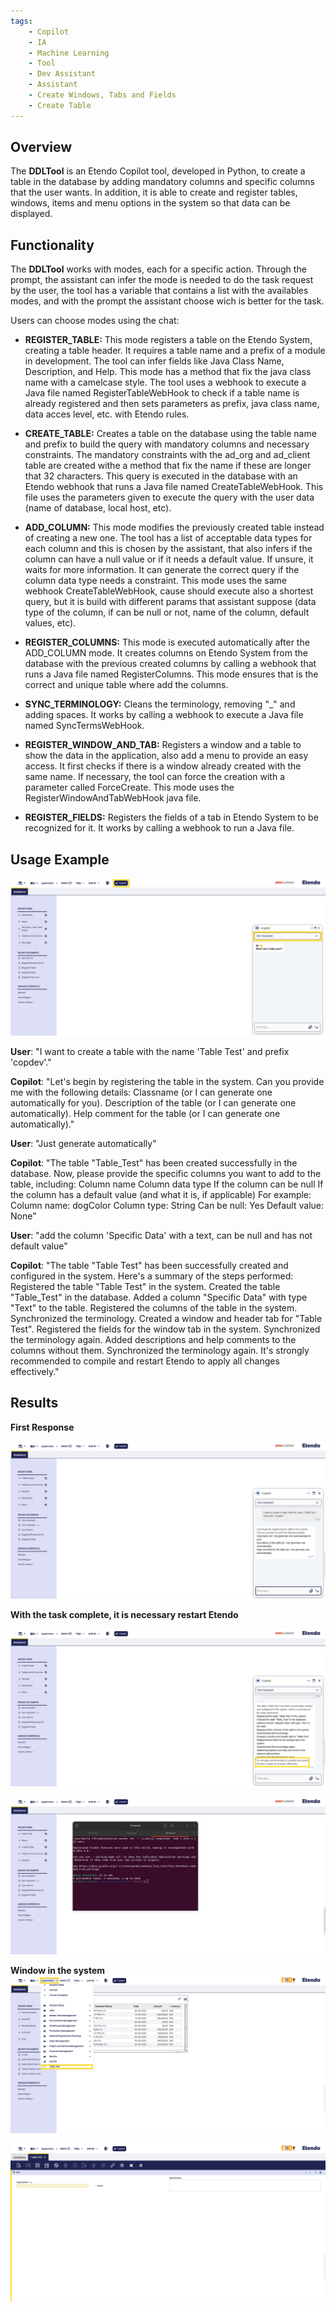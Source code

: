 ```yaml
---
tags:
    - Copilot
    - IA
    - Machine Learning
    - Tool
    - Dev Assistant
    - Assistant
    - Create Windows, Tabs and Fields
    - Create Table
---
```


## Overview

The **DDLTool** is an Etendo Copilot tool, developed in Python, to create a table in the database by adding mandatory columns and specific columns that the user wants. In addition, it is able to create and register tables, windows, items and menu options in the system so that data can be displayed.

## Functionality

The **DDLTool** works with modes, each for a specific action. Through the prompt, the assistant can infer the mode is needed to do the task request by the user, the tool has a variable that contains a list with the availables modes, and with the prompt the assistant choose wich is better for the task.

Users can choose modes using the chat:

- **REGISTER_TABLE:** This mode registers a table on the Etendo System, creating a table header. It requires a table name and a prefix of a module in development. The tool can infer fields like Java Class Name, Description, and Help. This mode has a method that fix the java class name with a camelcase style. The tool uses a webhook to execute a Java file named RegisterTableWebHook to check if a table name is already registered and then sets parameters as prefix, java class name, data acces level, etc. with Etendo rules.

- **CREATE_TABLE:** Creates a table on the database using the table name and prefix to build the query with mandatory columns and necessary constraints. The mandatory constraints with the ad_org and ad_client table are created withe a method that fix the name if these are longer that 32 characters. This query is executed in the database with an Etendo webhook that runs a Java file named CreateTableWebHook. This file uses the parameters given to execute the query with the user data (name of database, local host, etc).

- **ADD_COLUMN:** This mode modifies the previously created table instead of creating a new one. The tool has a list of acceptable data types for each column and this is chosen by the assistant, that also infers if the column can have a null value or if it needs a default value. If unsure, it waits for more information. It can generate the correct query if the column data type needs a constraint. This mode uses the same webhook CreateTableWebHook, cause should execute also a shortest query, but it is build with different params that assistant suppose (data type of the column, if can be null or not, name of the column, default values, etc).

- **REGISTER_COLUMNS:** This mode is executed automatically after the ADD_COLUMN mode. It creates columns on Etendo System from the database with the previous created columns by calling a webhook that runs a Java file named RegisterColumns. This mode ensures that is the correct and unique table where add the columns.

- **SYNC_TERMINOLOGY:** Cleans the terminology, removing "_" and adding spaces. It works by calling a webhook to execute a Java file named SyncTermsWebHook.

- **REGISTER_WINDOW_AND_TAB:** Registers a window and a table to show the data in the application, also add a menu to provide an easy access. It first checks if there is a window already created with the same name. If necessary, the tool can force the creation with a parameter called ForceCreate. This mode uses the RegisterWindowAndTabWebHook java file.

- **REGISTER_FIELDS:** Registers the fields of a tab in Etendo System to be recognized for it. It works by calling a webhook to run a Java file.

## Usage Example 

![ddltool.png](../../../assets/developer-guide/etendo-copilot/available-tools/DDLTool.png)

**User**: "I want to create a table with the name 'Table Test' and prefix 'copdev'."

**Copilot**: "Let's begin by registering the table in the system.
Can you provide me with the following details:
Classname (or I can generate one automatically for you).
Description of the table (or I can generate one automatically).
Help comment for the table (or I can generate one automatically)."

**User**: "Just generate automatically"

**Copilot**: "The table "Table_Test" has been created successfully in the database.
Now, please provide the specific columns you want to add to the table, including:
Column name
Column data type
If the column can be null
If the column has a default value (and what it is, if applicable)
For example:
Column name: dogColor
Column type: String
Can be null: Yes
Default value: None"

**User**: "add the column 'Specific Data' with a text, can be null and has not default value"

**Copilot**: "The table "Table Test" has been successfully created and configured in the system. Here's a summary of the steps performed:
Registered the table "Table Test" in the system.
Created the table "Table_Test" in the database.
Added a column "Specific Data" with type "Text" to the table.
Registered the columns of the table in the system.
Synchronized the terminology.
Created a window and header tab for "Table Test".
Registered the fields for the window tab in the system.
Synchronized the terminology again.
Added descriptions and help comments to the columns without them.
Synchronized the terminology again.
It's strongly recommended to compile and restart Etendo to apply all changes effectively."

## Results

**First Response**

![ddltool1.png](../../../assets/developer-guide/etendo-copilot/available-tools/DDLTool1.png)

**With the task complete, it is necessary restart Etendo**

![ddltool2.png](../../../assets/developer-guide/etendo-copilot/available-tools/DDLTool2.png)

![ddltool3.png](../../../assets/developer-guide/etendo-copilot/available-tools/DDLTool3.png)

**Window in the system**
![ddltool4.png](../../../assets/developer-guide/etendo-copilot/available-tools/DDLTool4.png)

![ddltool5.png](../../../assets/developer-guide/etendo-copilot/available-tools/DDLTool5.png)

